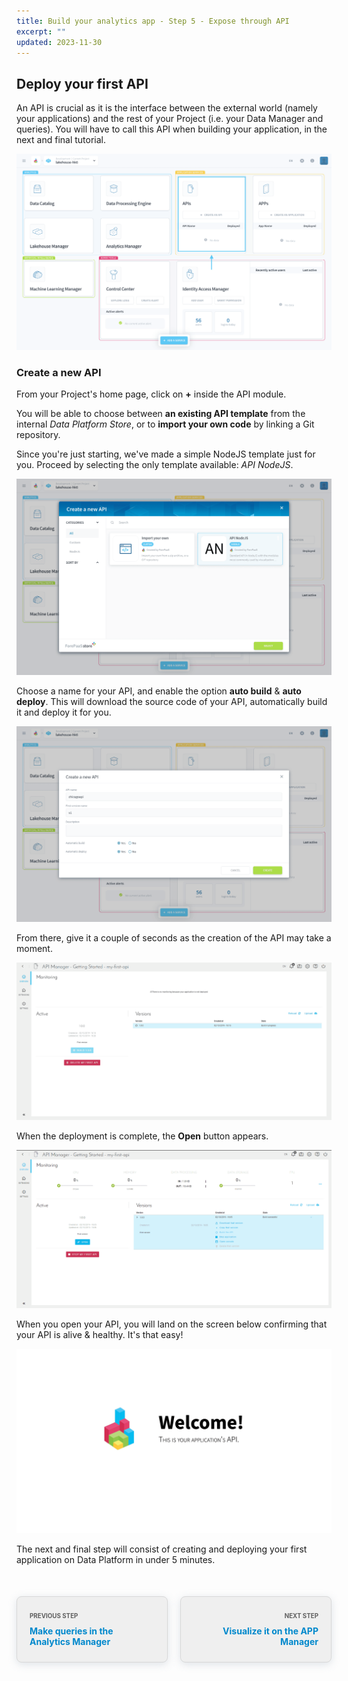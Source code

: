 ```yaml
---
title: Build your analytics app - Step 5 - Expose through API
excerpt: ""
updated: 2023-11-30
---
```


<style>
.prevnext {
    display:flex !important;
    list-style:none !important;
    margin:25px 0 50px !important;
    padding:0 !important;
}
.prevnext > li {
    background:#efefef !important;
    border:1px solid #d8d8d8 !important;
    border-radius:8px !important;
    box-shadow: 0 3px 13px 0 rgba(151, 167, 183, 0.3) !important;
    flex:1 !important;
    padding:5px 20px !important;
    position:relative !important;
}
.prevnext > li:empty {
    visibility:hidden !important;
}
.prevnext > li > h4 {
    color:#08c !important;
}
.prevnext > li > a {
    bottom:0 !important;
    left:0 !important;
    position:absolute !important;
    right:0 !important;
    top:0 !important;
}
.prevnext > li:first-child {
    margin:25px 10px 0 0 !important;
}
.prevnext > li:first-child > h4:before,
.prevnext > li:last-child > h4:before {
    color:rgba(0,0,0,.6) !important;
    content:"Previous step" !important;
    display:block !important;
    font-size:70% !important;
    margin-bottom:10px !important;
    text-transform:uppercase !important;
}
.prevnext > li:last-child {
    margin:25px 0 0 10px !important;
    text-align:right !important;
}
.prevnext > li:last-child > h4:before {
    content:"Next step" !important;
}
</style>

## Deploy your first API

An API is crucial as it is the interface between the external world (namely your applications) and the rest of your Project (i.e. your Data Manager and queries). You will have to call this API when building your application, in the next and final tutorial.

![Project home](images/homepage-api.png)

### Create a new API

From your Project's home page, click on **+** inside the API module.

You will be able to choose between **an existing API template** from the internal *Data Platform Store*, or to **import your own code** by linking a Git repository.

Since you're just starting, we've made a simple NodeJS template just for you. Proceed by selecting the only template available: *API NodeJS*.

![API store](images/api-store-new.png)

Choose a name for your API, and enable the option **auto build** & **auto deploy**. This will download the source code of your API, automatically build it and deploy it for you.

![API settings](images/api-settings-new.png)

From there, give it a couple of seconds as the creation of the API may take a moment.

![API building home](images/api_building1.png)

When the deployment is complete, the **Open** button appears.

![API deployed](images/api_deployed.png)

When you open your API, you will land on the screen below confirming that your API is alive & healthy. It's that easy!

![API open](images/api_open.png)

The next and final step will consist of creating and deploying your first application on Data Platform in under 5 minutes.

<ul class="prevnext">
    <li>
        <h4>Make queries in the Analytics Manager</h4>
        <a href="/pages/public_cloud/data_platform/tutorials/tuto_01_build_a_first_app_from_scratch/tuto_01_build_a_first_app_from_scratch_step4"></a>
    </li>
    <li>
        <h4>Visualize it on the APP Manager</h4>
        <a href="/pages/public_cloud/data_platform/tutorials/tuto_01_build_a_first_app_from_scratch/tuto_01_build_a_first_app_from_scratch_step6"></a>
    </li>
</ul>